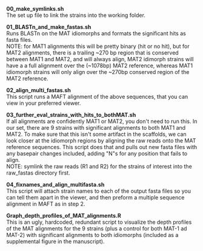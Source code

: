 **00_make_symlinks.sh**<br>The set up file to link the strains into the working folder.


**01_BLASTn_and_make_fastas.sh**<br>Runs BLASTn on the MAT idiomorphs and formats the significant hits as fasta files.<br>
  NOTE: for MAT1 alignments this will be pretty binary (hit or no hit), but for MAT2 alignments, there is a trailing ~270 bp region that is conserved between MAT1 and MAT2, and will always align, MAT2 idimorph strains will have a a full alignment over the (~1078bp) MAT2 reference, whereas MAT1 idiomorph strains will only align over the ~270bp conserved region of the MAT2 reference.
  
  
**02_align_multi_fastas.sh**<br>This script runs a MAFT alignment of the above sequences, that you can view in your preferred viewer.
  
  
**03_further_eval_strains_with_hits_to_bothMAT.sh**<br>If all alignments are confidently MAT1 or MAT2, you don't need to run this. In our set, there are 9 strains with significant alignments to both MAT1 and MAT2. To make sure that this isn't some artifact in the scaffolds, we can look closer at the idiomorph regions by aligning the raw reads onto the MAT reference sequences. This script does that and pulls out new fasta files with any basepair changes included, adding "N"s for any position that fails to align.<br>
NOTE: symlink the raw reads (R1 and R2) for the strains of interest into the raw_fastas directory first.
  
  
**04_fixnames_and_align_multifasta.sh**<br>This script will attach strain names to each of the output fasta files so you can tell them apart in the viewer, and then preform a multiple sequence alignment in MAFT as in step 2.


**Graph_depth_profiles_of_MAT_alignments.R**<br>
This is an ugly, hardcoded, redundant script to visualize the depth profiles of the MAT alignments for the 9 strains (plus a control for both MAT-1 ad MAT-2) with significant alignments to both idiomorphs (included as a supplemental figure in the manuscript). 

